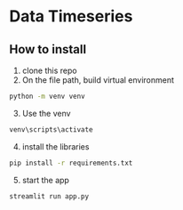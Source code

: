 # Data Timeseries 

## How to install
1. clone this repo
2. On the file path, build virtual environment
```bash
python -m venv venv
```
3. Use the venv
```bash
venv\scripts\activate
```
4. install the libraries
```bash
pip install -r requirements.txt
```
5. start the app
```bash
streamlit run app.py
```

